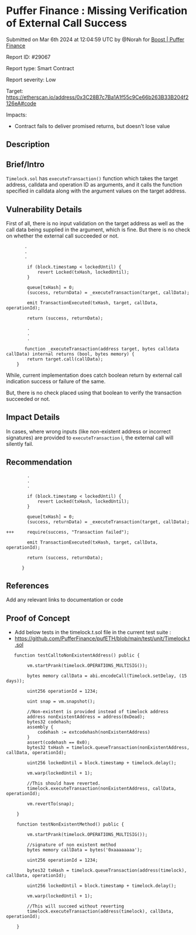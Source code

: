 
# Puffer Finance : Missing Verification of External Call Success

Submitted on Mar 6th 2024 at 12:04:59 UTC by @Norah for [Boost | Puffer Finance](https://immunefi.com/bounty/pufferfinance-boost/)

Report ID: #29067

Report type: Smart Contract

Report severity: Low

Target: https://etherscan.io/address/0x3C28B7c7Ba1A1f55c9Ce66b263B33B204f2126eA#code

Impacts:
- Contract fails to deliver promised returns, but doesn't lose value

## Description
## Brief/Intro
`Timelock.sol` has `executeTransaction()` function which takes the target address, calldata and operation ID as arguments, and it calls the function specified in calldata along with the argument values on the target address.

## Vulnerability Details
First of all, there is no input validation on the target address as well as the call data being supplied in the argument, which is fine.
But there is no check on whether the external call succeeded or not.

```
       .
       .
       .

        if (block.timestamp < lockedUntil) {
            revert Locked(txHash, lockedUntil);
        }

        queue[txHash] = 0;
        (success, returnData) = _executeTransaction(target, callData);

        emit TransactionExecuted(txHash, target, callData, operationId);

        return (success, returnData);

        .
        .
        .
      
       function _executeTransaction(address target, bytes calldata callData) internal returns (bool, bytes memory) {
        return target.call(callData);
    }

```

While, current implementation does catch boolean return by external call indication success or failure of the same.

But, there is no check placed using that boolean to verify the transaction succeeded or not.

## Impact Details
In cases, where wrong inputs (like non-existent address or incorrect signatures) are provided to `executeTransaction` i, the external call will silently fail.

## Recommendation

```
        .
        .
        .

        if (block.timestamp < lockedUntil) {
            revert Locked(txHash, lockedUntil);
        }

        queue[txHash] = 0;
        (success, returnData) = _executeTransaction(target, callData);

+++     require(success, "Transaction failed");

        emit TransactionExecuted(txHash, target, callData, operationId);

        return (success, returnData);

      }

```

## References
Add any relevant links to documentation or code



## Proof of Concept

- Add below tests in the timelock.t.sol file in the current test suite :
- https://github.com/PufferFinance/pufETH/blob/main/test/unit/Timelock.t.sol

```
   function testCalltoNonExistentAddress() public {

        vm.startPrank(timelock.OPERATIONS_MULTISIG());

        bytes memory callData = abi.encodeCall(Timelock.setDelay, (15 days));

        uint256 operationId = 1234;

        uint snap = vm.snapshot();

        //Non-existent is provided instead of timelock address
        address nonExistentAddress = address(0xDead);
        bytes32 codehash;
        assembly { 
            codehash := extcodehash(nonExistentAddress) 
        }
        assert(codehash == 0x0);
        bytes32 txHash = timelock.queueTransaction(nonExistentAddress, callData, operationId);

        uint256 lockedUntil = block.timestamp + timelock.delay();

        vm.warp(lockedUntil + 1);

        //This should have reverted.
        timelock.executeTransaction(nonExistentAddress, callData, operationId);

        vm.revertTo(snap);

    }

    function testNonExistentMethod() public {

        vm.startPrank(timelock.OPERATIONS_MULTISIG());

        //signature of non existent method
        bytes memory callData = bytes('0xaaaaaaaa');

        uint256 operationId = 1234;

        bytes32 txHash = timelock.queueTransaction(address(timelock), callData, operationId);

        uint256 lockedUntil = block.timestamp + timelock.delay();

        vm.warp(lockedUntil + 1);

        //This will succeed without reverting
        timelock.executeTransaction(address(timelock), callData, operationId);

    }

```